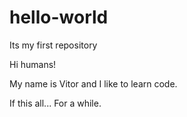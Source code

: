 # hello-world
Its my first repository

Hi humans!

My name is Vitor and I like to learn code.

If this all... For a while.
